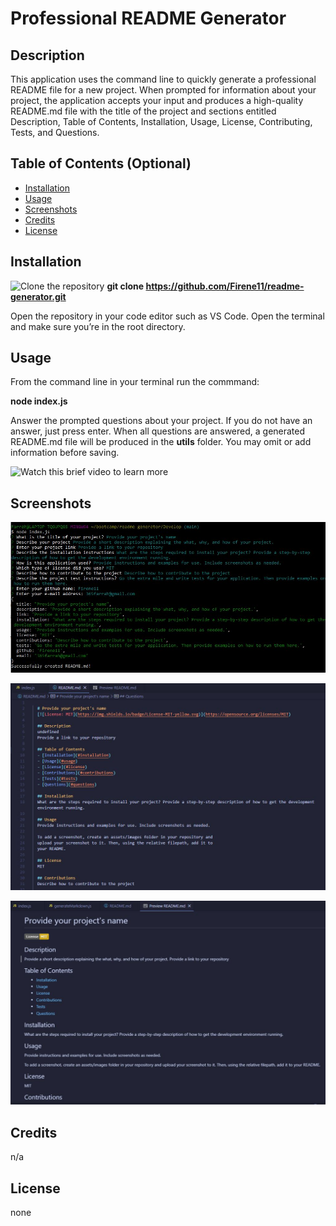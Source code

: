 # Professional README Generator

## Description
This application uses the command line to quickly generate a professional README file for a new project. When prompted for information about your project, the application accepts your input and produces a high-quality README.md file with the title of the project and sections entitled Description, Table of Contents, Installation, Usage, License, Contributing, Tests, and Questions.


## Table of Contents (Optional)

- [Installation](#installation)
- [Usage](#usage)
- [Screenshots](#Screenshots)
- [Credits](#credits)
- [License](#license)

## Installation

![Clone the repository](https://github.com/Firene11/readme-generator.git) **git clone https://github.com/Firene11/readme-generator.git** 

Open the repository in your code editor such as VS Code. Open the terminal and make sure you’re in the root directory.

## Usage

From the command line in your terminal run the commmand: 

**node index.js**

Answer the prompted questions about your project. If you do not have an answer, just press enter. When all questions are answered, a generated README.md file will be produced in the **utils** folder. You may omit or add information before saving.

![Watch this brief video to learn more](https://drive.google.com/file/d/1neEW98RD43GkDaog7E1KRJ-Qh3X-FmZy/view)

## Screenshots
![Application](assets/screenshot1.jpg)

![Mark Up](assets/screenshot2.jpg)

![Result](assets/screenshot3.jpg)

## Credits

n/a

## License

none

